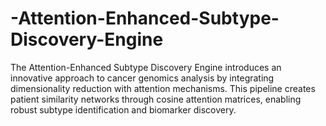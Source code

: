 # -Attention-Enhanced-Subtype-Discovery-Engine
The Attention-Enhanced Subtype Discovery Engine introduces an innovative approach to cancer genomics analysis by integrating dimensionality reduction with attention mechanisms. This pipeline creates patient similarity networks through cosine attention matrices, enabling robust subtype identification and biomarker discovery.
